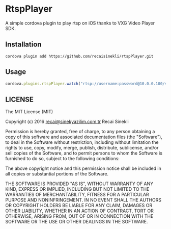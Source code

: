 # RtspPlayer
A simple cordova plugin to play rtsp on iOS thanks to VXG Video Player SDK.


## Installation

```cordova plugin add https://github.com/recaisinekli/rtspPlayer.git```


## Usage

``` javascript
cordova.plugins.rtspPlayer.watch("rtsp://username:password@10.0.0.100/video", callbackSuccess, callbackError);
```

## LICENSE
The MIT License (MIT)

Copyright (c) 2016 recai@sinekyazilim.com.tr Recai Sinekli

Permission is hereby granted, free of charge, to any person obtaining a copy of
this software and associated documentation files (the "Software"), to deal in
the Software without restriction, including without limitation the rights to
use, copy, modify, merge, publish, distribute, sublicense, and/or sell copies of
the Software, and to permit persons to whom the Software is furnished to do so,
subject to the following conditions:

The above copyright notice and this permission notice shall be included in all
copies or substantial portions of the Software.

THE SOFTWARE IS PROVIDED "AS IS", WITHOUT WARRANTY OF ANY KIND, EXPRESS OR
IMPLIED, INCLUDING BUT NOT LIMITED TO THE WARRANTIES OF MERCHANTABILITY, FITNESS
FOR A PARTICULAR PURPOSE AND NONINFRINGEMENT. IN NO EVENT SHALL THE AUTHORS OR
COPYRIGHT HOLDERS BE LIABLE FOR ANY CLAIM, DAMAGES OR OTHER LIABILITY, WHETHER
IN AN ACTION OF CONTRACT, TORT OR OTHERWISE, ARISING FROM, OUT OF OR IN
CONNECTION WITH THE SOFTWARE OR THE USE OR OTHER DEALINGS IN THE SOFTWARE.